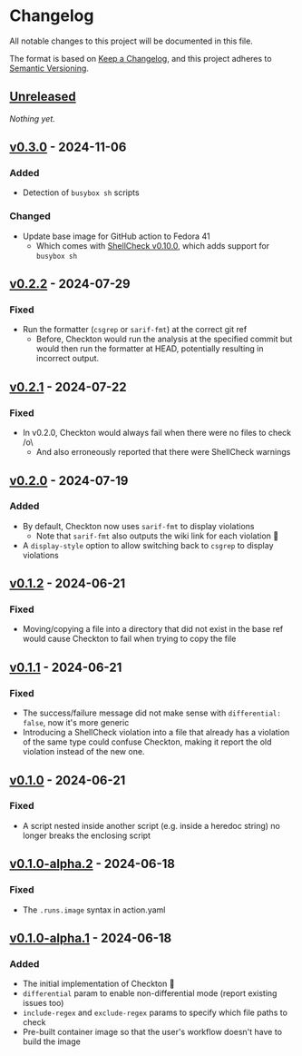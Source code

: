 # Changelog

All notable changes to this project will be documented in this file.

The format is based on [Keep a Changelog](https://keepachangelog.com/en/1.1.0/),
and this project adheres to [Semantic Versioning](https://semver.org/spec/v2.0.0.html).

## [Unreleased]

*Nothing yet.*

## [v0.3.0] - 2024-11-06

### Added

- Detection of `busybox sh` scripts

### Changed

- Update base image for GitHub action to Fedora 41
  - Which comes with [ShellCheck v0.10.0][shellcheck-v010], which adds support
    for `busybox sh`

[shellcheck-v010]: https://github.com/koalaman/shellcheck/blob/master/CHANGELOG.md#v0100---2024-03-07

## [v0.2.2] - 2024-07-29

### Fixed

- Run the formatter (`csgrep` or `sarif-fmt`) at the correct git ref
  - Before, Checkton would run the analysis at the specified commit but would
    then run the formatter at HEAD, potentially resulting in incorrect output.

## [v0.2.1] - 2024-07-22

### Fixed

- In v0.2.0, Checkton would always fail when there were no files to check /o\\
  - And also erroneously reported that there were ShellCheck warnings

## [v0.2.0] - 2024-07-19

### Added

- By default, Checkton now uses `sarif-fmt` to display violations
  - Note that `sarif-fmt` also outputs the wiki link for each violation :tada:
- A `display-style` option to allow switching back to `csgrep` to display violations

## [v0.1.2] - 2024-06-21

### Fixed

- Moving/copying a file into a directory that did not exist in the base ref would
  cause Checkton to fail when trying to copy the file

## [v0.1.1] - 2024-06-21

### Fixed

- The success/failure message did not make sense with `differential: false`, now
  it's more generic
- Introducing a ShellCheck violation into a file that already has a violation of
  the same type could confuse Checkton, making it report the old violation instead
  of the new one.

## [v0.1.0] - 2024-06-21

### Fixed

- A script nested inside another script (e.g. inside a heredoc string) no longer
  breaks the enclosing script

## [v0.1.0-alpha.2] - 2024-06-18

### Fixed

- The `.runs.image` syntax in action.yaml

## [v0.1.0-alpha.1] - 2024-06-18

### Added

- The initial implementation of Checkton :tada:
- `differential` param to enable non-differential mode (report existing issues too)
- `include-regex` and `exclude-regex` params to specify which file paths to check
- Pre-built container image so that the user's workflow doesn't have to build the
  image

[v0.1.0-alpha.1]: https://github.com/chmeliik/checkton/releases/tag/v0.1.0-alpha.1
[v0.1.0-alpha.2]: https://github.com/chmeliik/checkton/compare/v0.1.0-alpha.1...v0.1.0-alpha.2
[v0.1.0]: https://github.com/chmeliik/checkton/compare/v0.1.0-alpha.2...v0.1.0
[v0.1.1]: https://github.com/chmeliik/checkton/compare/v0.1.0...v0.1.1
[v0.1.2]: https://github.com/chmeliik/checkton/compare/v0.1.1...v0.1.2
[v0.2.0]: https://github.com/chmeliik/checkton/compare/v0.1.2...v0.2.0
[v0.2.1]: https://github.com/chmeliik/checkton/compare/v0.2.0...v0.2.1
[v0.2.2]: https://github.com/chmeliik/checkton/compare/v0.2.1...v0.2.2
[v0.3.0]: https://github.com/chmeliik/checkton/compare/v0.2.2...v0.3.0
[unreleased]: https://github.com/chmeliik/checkton/compare/v0.3.0...HEAD
